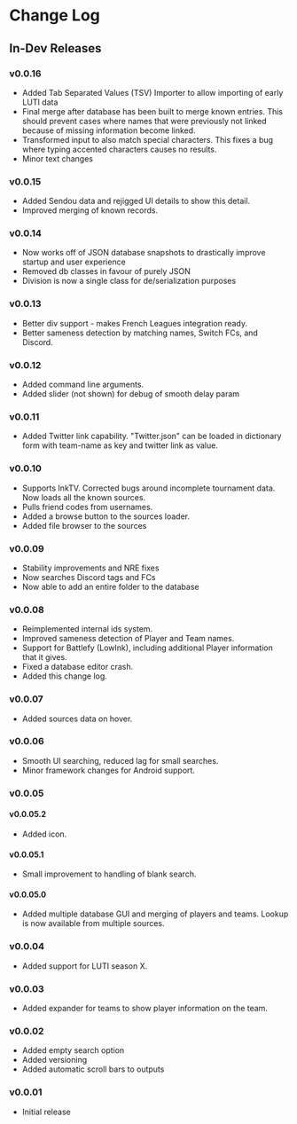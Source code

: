 # Change Log

## In-Dev Releases

### v0.0.16
* Added Tab Separated Values (TSV) Importer to allow importing of early LUTI data
* Final merge after database has been built to merge known entries. This should prevent cases where names that were previously not linked because of missing information become linked.
* Transformed input to also match special characters. This fixes a bug where typing accented characters causes no results.
* Minor text changes

### v0.0.15
* Added Sendou data and rejigged UI details to show this detail.
* Improved merging of known records.

### v0.0.14
* Now works off of JSON database snapshots to drastically improve startup and user experience
* Removed db classes in favour of purely JSON
* Division is now a single class for de/serialization purposes

### v0.0.13
* Better div support - makes French Leagues integration ready.
* Better sameness detection by matching names, Switch FCs, and Discord.

### v0.0.12
* Added command line arguments. 
* Added slider (not shown) for debug of smooth delay param

### v0.0.11
* Added Twitter link capability. "Twitter.json" can be loaded in dictionary form with team-name as key and twitter link as value.

### v0.0.10
* Supports InkTV. Corrected bugs around incomplete tournament data. Now loads all the known sources.
* Pulls friend codes from usernames. 
* Added a browse button to the sources loader.
* Added file browser to the sources

### v0.0.09
* Stability improvements and NRE fixes
* Now searches Discord tags and FCs
* Now able to add an entire folder to the database

### v0.0.08
* Reimplemented internal ids system.
* Improved sameness detection of Player and Team names.
* Support for Battlefy (LowInk), including additional Player information that it gives.
* Fixed a database editor crash.
* Added this change log.

### v0.0.07
* Added sources data on hover. 

### v0.0.06
* Smooth UI searching, reduced lag for small searches. 
* Minor framework changes for Android support.

### v0.0.05

#### v0.0.05.2
* Added icon.

#### v0.0.05.1
* Small improvement to handling of blank search. 

#### v0.0.05.0
* Added multiple database GUI and merging of players and teams. Lookup is now available from multiple sources.

### v0.0.04
* Added support for LUTI season X. 

### v0.0.03
* Added expander for teams to show player information on the team.

### v0.0.02
* Added empty search option
* Added versioning
* Added automatic scroll bars to outputs

### v0.0.01
* Initial release 

